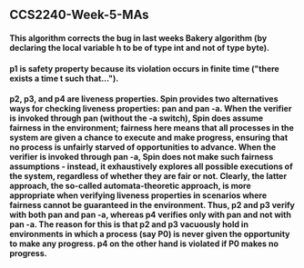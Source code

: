 ## CCS2240-Week-5-MAs
#### This algorithm corrects the bug in last weeks Bakery algorithm (by declaring the local variable h to be of type int and not of type byte).
#### p1 is safety property because its violation occurs in finite time ("there exists a time t such that...").
#### p2, p3, and p4 are liveness properties. Spin provides two alternatives ways for checking liveness properties: pan and pan -a. When the verifier is invoked through pan (without the -a switch), Spin does assume fairness in the environment; fairness here means that all processes in the system are given a chance to execute and make progress, ensuring that no process is unfairly starved of opportunities to advance. When the verifier is invoked through pan -a, Spin does not make such fairness assumptions - instead, it exhaustively explores all possible executions of the system, regardless of whether they are fair or not. Clearly, the latter approach, the so-called automata-theoretic approach, is more appropriate when verifying liveness properties in scenarios where fairness cannot be guaranteed in the environment. Thus, p2 and p3 verify with both pan and pan -a, whereas p4 verifies only with pan and not with pan -a. The reason for this is that p2 and p3 vacuously hold in environments in which a process (say P0) is never given the opportunity to make any progress. p4 on the other hand is violated if P0 makes no progress.
